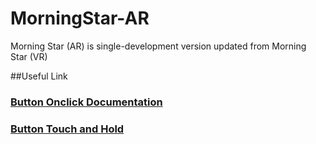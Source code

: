 # MorningStar-AR
Morning Star (AR) is single-development version updated from Morning Star (VR)

##Useful Link
### [Button Onclick Documentation](https://docs.unity3d.com/ScriptReference/UI.Button-onClick.html)
### [Button Touch and Hold](https://forum.unity.com/threads/touch-and-hold-a-button-on-new-ui.266065/)

